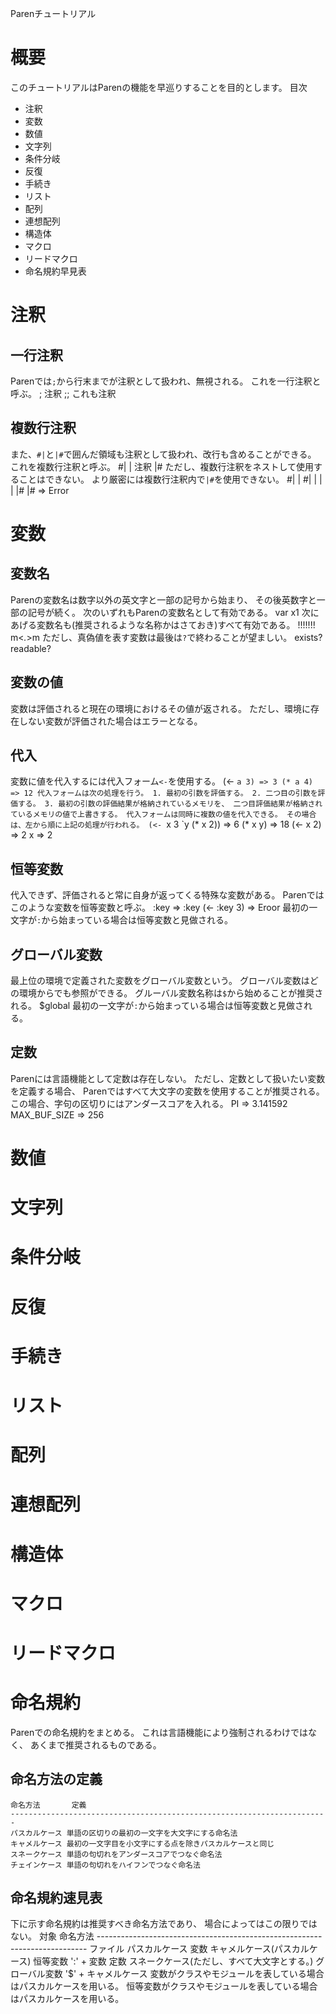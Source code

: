 Parenチュートリアル

# 概要
このチュートリアルはParenの機能を早巡りすることを目的とします。
目次
- 注釈
- 変数
- 数値
- 文字列
- 条件分岐
- 反復
- 手続き
- リスト
- 配列
- 連想配列
- 構造体
- マクロ
- リードマクロ
- 命名規約早見表

# 注釈
## 一行注釈
Parenでは`;`から行末までが注釈として扱われ、無視される。
これを一行注釈と呼ぶ。
    ; 注釈
    ;; これも注釈
## 複数行注釈
また、`#|`と`|#`で囲んだ領域も注釈として扱われ、改行も含めることができる。
これを複数行注釈と呼ぶ。
    #|
     | 注釈
     |#
ただし、複数行注釈をネストして使用することはできない。
より厳密には複数行注釈内で`|#`を使用できない。
    #|
     | #|
     |  |
     |  |#
     |#
     => Error

# 変数
## 変数名
Parenの変数名は数字以外の英文字と一部の記号から始まり、
その後英数字と一部の記号が続く。
次のいずれもParenの変数名として有効である。
    var
    x1
次にあげる変数名も(推奨されるような名称かはさておき)すべて有効である。
    !$!$!$!$!$!$!
    m<_._>m
ただし、真偽値を表す変数は最後は`?`で終わることが望ましい。
    exists?
    readable?
## 変数の値
変数は評価されると現在の環境におけるその値が返される。
ただし、環境に存在しない変数が評価された場合はエラーとなる。
## 代入
変数に値を代入するには代入フォーム`<-`を使用する。
    (<- `a 3)
    => 3
    (* a 4)
    => 12
代入フォームは次の処理を行う。
    1. 最初の引数を評価する。
    2. 二つ目の引数を評価する。
    3. 最初の引数の評価結果が格納されているメモリを、
       二つ目評価結果が格納されているメモリの値で上書きする。
代入フォームは同時に複数の値を代入できる。
その場合は、左から順に上記の処理が行われる。
     (<- `x 3 `y (* x 2))
     => 6
     (* x y)
     => 18
     (<- x 2)
     => 2
     x
     => 2
## 恒等変数
代入できず、評価されると常に自身が返ってくる特殊な変数がある。
Parenではこのような変数を恒等変数と呼ぶ。
    :key
    => :key
    (<- :key 3)
    => Eroor
最初の一文字が`:`から始まっている場合は恒等変数と見做される。
## グローバル変数
最上位の環境で定義された変数をグローバル変数という。
グローバル変数はどの環境からでも参照ができる。
グルーバル変数名称は`$`から始めることが推奨される。
    $global
最初の一文字が`:`から始まっている場合は恒等変数と見做される。
## 定数
Parenには言語機能として定数は存在しない。
ただし、定数として扱いたい変数を定義する場合、
Parenではすべて大文字の変数を使用することが推奨される。
この場合、字句の区切りにはアンダースコアを入れる。
    PI
    => 3.141592
    MAX_BUF_SIZE
    => 256

# 数値
# 文字列
# 条件分岐
# 反復
# 手続き
# リスト
# 配列
# 連想配列
# 構造体
# マクロ
# リードマクロ

# 命名規約
Parenでの命名規約をまとめる。
これは言語機能により強制されるわけではなく、
あくまで推奨されるものである。
## 命名方法の定義
    命名方法       定義
    -----------------------------------------------------------------------
    パスカルケース 単語の区切りの最初の一文字を大文字にする命名法
    キャメルケース 最初の一文字目を小文字にする点を除きパスカルケースと同じ
    スネークケース 単語の句切れをアンダースコアでつなぐ命名法
    チェインケース 単語の句切れをハイフンでつなぐ命名法
## 命名規約速見表
下に示す命名規約は推奨すべき命名方法であり、
場合によってはこの限りではない。
    対象            命名方法
    ---------------------------------------------------------------------------
    ファイル        パスカルケース
    変数            キャメルケース(パスカルケース)
    恒等変数        ':' + 変数
    定数            スネークケース(ただし、すべて大文字とする。)
    グローバル変数  '$' + キャメルケース
変数がクラスやモジュールを表している場合はパスカルケースを用いる。
恒等変数がクラスやモジュールを表している場合はパスカルケースを用いる。
